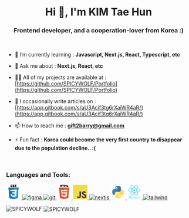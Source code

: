 <h1 align="center">Hi 👋, I'm KIM Tae Hun</h1>
<h3 align="center">Frontend developer, and a cooperation-lover from Korea :)</h3>
<br>

- 🌱 I’m currently learning : **Javascript, Next.js, React, Typescript, etc**

- 💬 Ask me about : **Next.js, React, etc**

- 👨‍💻 All of my projects are available at : [https://github.com/SPlCYWOLF/Portfolio](https://github.com/SPlCYWOLF/Portfolio)

- 📝 I occasionally write articles on : [https://app.gitbook.com/s/aU3Acif3tg6rXaiWR4aR/](https://app.gitbook.com/s/aU3Acif3tg6rXaiWR4aR/)

- 📫 How to reach me : **gift2barry@gmail.com**

- ⚡ Fun fact : **Korea could become the very first country to disappear due to the population decline.. :(**
<br>

<h3 align="left">Languages and Tools:</h3>
<p align="left"> <a href="https://www.w3schools.com/css/" target="_blank" rel="noreferrer"> <img src="https://raw.githubusercontent.com/devicons/devicon/master/icons/css3/css3-original-wordmark.svg" alt="css3" width="40" height="40"/> </a> <a href="https://www.figma.com/" target="_blank" rel="noreferrer"> <img src="https://www.vectorlogo.zone/logos/figma/figma-icon.svg" alt="figma" width="40" height="40"/> </a> <a href="https://git-scm.com/" target="_blank" rel="noreferrer"> <img src="https://www.vectorlogo.zone/logos/git-scm/git-scm-icon.svg" alt="git" width="40" height="40"/> </a> <a href="https://www.w3.org/html/" target="_blank" rel="noreferrer"> <img src="https://raw.githubusercontent.com/devicons/devicon/master/icons/html5/html5-original-wordmark.svg" alt="html5" width="40" height="40"/> </a> <a href="https://developer.mozilla.org/en-US/docs/Web/JavaScript" target="_blank" rel="noreferrer"> <img src="https://raw.githubusercontent.com/devicons/devicon/master/icons/javascript/javascript-original.svg" alt="javascript" width="40" height="40"/> </a> <a href="https://nextjs.org/" target="_blank" rel="noreferrer"> <img src="https://cdn.worldvectorlogo.com/logos/nextjs-2.svg" alt="nextjs" width="40" height="40"/> </a> <a href="https://www.python.org" target="_blank" rel="noreferrer"> <img src="https://raw.githubusercontent.com/devicons/devicon/master/icons/python/python-original.svg" alt="python" width="40" height="40"/> </a> <a href="https://reactjs.org/" target="_blank" rel="noreferrer"> <img src="https://raw.githubusercontent.com/devicons/devicon/master/icons/react/react-original-wordmark.svg" alt="react" width="40" height="40"/> </a> <a href="https://tailwindcss.com/" target="_blank" rel="noreferrer"> <img src="https://www.vectorlogo.zone/logos/tailwindcss/tailwindcss-icon.svg" alt="tailwind" width="40" height="40"/> </a> </p>

<p><img align="left" src="https://github-readme-stats.vercel.app/api/top-langs?username=SPlCYWOLF&show_icons=true&locale=en&layout=compact&theme=dark" alt="SPlCYWOLF" /></p>

<p>&nbsp;<img align="center" src="https://github-readme-stats.vercel.app/api?username=SPlCYWOLF&show_icons=true&locale=en&theme=dark" alt="SPlCYWOLF" width="420" /></p>
